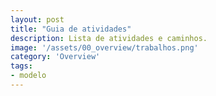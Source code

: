 ```yaml
---
layout: post
title: "Guia de atividades"
description: Lista de atividades e caminhos.
image: '/assets/00_overview/trabalhos.png'
category: 'Overview'
tags:
- modelo
---
```

